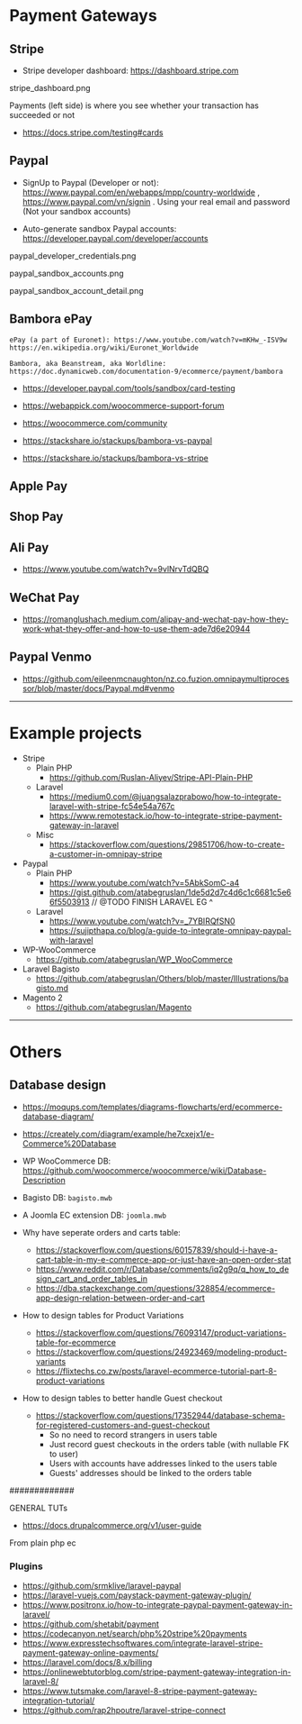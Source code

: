 # Payment Gateways

## Stripe

- Stripe developer dashboard: https://dashboard.stripe.com

stripe_dashboard.png

Payments (left side) is where you see whether your transaction has succeeded or not

- https://docs.stripe.com/testing#cards

## Paypal

- SignUp to Paypal (Developer or not): https://www.paypal.com/en/webapps/mpp/country-worldwide , https://www.paypal.com/vn/signin . Using your real email and password (Not your sandbox accounts)

- Auto-generate sandbox Paypal accounts: https://developer.paypal.com/developer/accounts 

paypal_developer_credentials.png

paypal_sandbox_accounts.png

paypal_sandbox_account_detail.png

## Bambora ePay

	ePay (a part of Euronet): https://www.youtube.com/watch?v=mKHw_-ISV9w 
	https://en.wikipedia.org/wiki/Euronet_Worldwide

	Bambora, aka Beanstream, aka Worldline: https://doc.dynamicweb.com/documentation-9/ecommerce/payment/bambora


- https://developer.paypal.com/tools/sandbox/card-testing


- https://webappick.com/woocommerce-support-forum
- https://woocommerce.com/community


- https://stackshare.io/stackups/bambora-vs-paypal
- https://stackshare.io/stackups/bambora-vs-stripe

## Apple Pay

## Shop Pay

## Ali Pay

- https://www.youtube.com/watch?v=9vlNrvTdQBQ

## WeChat Pay

- https://romanglushach.medium.com/alipay-and-wechat-pay-how-they-work-what-they-offer-and-how-to-use-them-ade7d6e20944

## Paypal Venmo

- https://github.com/eileenmcnaughton/nz.co.fuzion.omnipaymultiprocessor/blob/master/docs/Paypal.md#venmo

---

# Example projects

- Stripe
	- Plain PHP
		- https://github.com/Ruslan-Aliyev/Stripe-API-Plain-PHP
	- Laravel
		- https://medium0.com/@juangsalazprabowo/how-to-integrate-laravel-with-stripe-fc54e54a767c
		- https://www.remotestack.io/how-to-integrate-stripe-payment-gateway-in-laravel
	- Misc
		- https://stackoverflow.com/questions/29851706/how-to-create-a-customer-in-omnipay-stripe
- Paypal
	- Plain PHP
		- https://www.youtube.com/watch?v=5AbkSomC-a4
		- https://gist.github.com/atabegruslan/1de5d2d7c4d6c1c6681c5e66f5503913 // @TODO FINISH LARAVEL EG ^
	- Laravel
		- https://www.youtube.com/watch?v=_7YBIRQfSN0
		- https://sujipthapa.co/blog/a-guide-to-integrate-omnipay-paypal-with-laravel
- WP-WooCommerce
	- https://github.com/atabegruslan/WP_WooCommerce
- Laravel Bagisto
	- https://github.com/atabegruslan/Others/blob/master/Illustrations/bagisto.md
- Magento 2
	- https://github.com/atabegruslan/Magento

---

# Others

## Database design

- https://moqups.com/templates/diagrams-flowcharts/erd/ecommerce-database-diagram/
- https://creately.com/diagram/example/he7cxejx1/e-Commerce%20Database
- WP WooCommerce DB: https://github.com/woocommerce/woocommerce/wiki/Database-Description
- Bagisto DB: `bagisto.mwb`
- A Joomla EC extension DB: `joomla.mwb`


- Why have seperate orders and carts table:
	- https://stackoverflow.com/questions/60157839/should-i-have-a-cart-table-in-my-e-commerce-app-or-just-have-an-open-order-stat
	- https://www.reddit.com/r/Database/comments/iq2g9q/q_how_to_design_cart_and_order_tables_in
	- https://dba.stackexchange.com/questions/328854/ecommerce-app-design-relation-between-order-and-cart
- How to design tables for Product Variations
	- https://stackoverflow.com/questions/76093147/product-variations-table-for-ecommerce
	- https://stackoverflow.com/questions/24923469/modeling-product-variants
	- https://flixtechs.co.zw/posts/laravel-ecommerce-tutorial-part-8-product-variations
- How to design tables to better handle Guest checkout
	- https://stackoverflow.com/questions/17352944/database-schema-for-registered-customers-and-guest-checkout
		- So no need to record strangers in users table
		- Just record guest checkouts in the orders table (with nullable FK to user)
		- Users with accounts have addresses linked to the users table
		- Guests' addresses should be linked to the orders table



#############


GENERAL TUTs

- https://docs.drupalcommerce.org/v1/user-guide






From plain php ec

### Plugins

- https://github.com/srmklive/laravel-paypal
- https://laravel-vuejs.com/paystack-payment-gateway-plugin/
- https://www.positronx.io/how-to-integrate-paypal-payment-gateway-in-laravel/
- https://github.com/shetabit/payment
- https://codecanyon.net/search/php%20stripe%20payments
- https://www.expresstechsoftwares.com/integrate-laravel-stripe-payment-gateway-online-payments/
- https://laravel.com/docs/8.x/billing
- https://onlinewebtutorblog.com/stripe-payment-gateway-integration-in-laravel-8/
- https://www.tutsmake.com/laravel-8-stripe-payment-gateway-integration-tutorial/
- https://github.com/rap2hpoutre/laravel-stripe-connect
